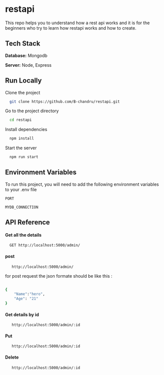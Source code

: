 # restapi
This repo helps you to  understand how a rest api works and it is for the beginners who try to learn how restapi works and how to create. 


## Tech Stack

**Database:** Mongodb 

**Server:** Node, Express

  
## Run Locally

Clone the project

```bash
  git clone https://github.com/B-chandru/restapi.git
```

Go to the project directory

```bash
  cd restapi
```

Install dependencies

```bash
  npm install
```

Start the server

```bash
  npm run start
```

  
## Environment Variables

To run this project, you will need to add the following environment variables to your .env file

`PORT`

`MYDB_CONNECTION`

  
## API Reference

#### Get all  the details

```http
  GET http://localhost:5000/admin/
```


#### post 

```http
   http://localhost:5000/admin/
```
for post request the json formate should be like this :

```bash
  
{
    "Name":"hero",
    "Age": "21"
}
```
#### Get details by id

```http
   http://localhost:5000/admin/:id
```
  #### Put

```http
   http://localhost:5000/admin/:id
```
  #### Delete 

```http
   http://localhost:5000/admin/:id
```
  
